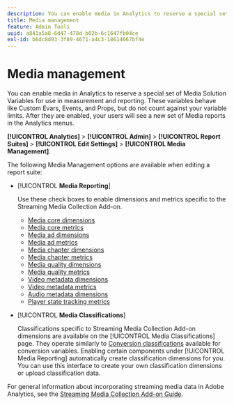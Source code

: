 ```yaml
---
description: You can enable media in Analytics to reserve a special set of Media Solution Variables for use in measurement and reporting.
title: Media management
feature: Admin Tools
uuid: a841a5a8-6d47-478d-b02b-6c1647fb04ce
exl-id: b6dc8d93-3f89-4671-a4c3-18614667bf4e
---
```

# Media management

You can enable media in Analytics to reserve a special set of Media Solution Variables for use in measurement and reporting. These variables behave like Custom Evars, Events, and Props, but do not count against your variable limits. After they are enabled, your users will see a new set of Media reports in the Analytics menus.

**[!UICONTROL Analytics]** > **[!UICONTROL Admin]** > **[!UICONTROL Report Suites]** > **[!UICONTROL Edit Settings]** > **[!UICONTROL Media Management]**.

The following Media Management options are available when editing a report suite:

* [!UICONTROL **Media Reporting**]

  Use these check boxes to enable dimensions and metrics specific to the Streaming Media Collection Add-on.

  * [Media core dimensions](/help/components/dimensions/sm-core.md)
  * [Media core metrics](/help/components/metrics/sm-core.md)
  * [Media ad dimensions](/help/components/dimensions/sm-ads.md)
  * [Media ad metrics](/help/components/metrics/sm-ads.md)
  * [Media chapter dimensions](/help/components/dimensions/sm-chapters.md)
  * [Media chapter metrics](/help/components/metrics/sm-chapters.md)
  * [Media quality dimensions](/help/components/dimensions/sm-quality.md)
  * [Media quality metrics](/help/components/metrics/sm-quality.md)
  * [Video metadata dimensions](/help/components/dimensions/sm-video-metadata.md)
  * [Video metadata metrics](/help/components/metrics/sm-video-metadata.md)
  * [Audio metadata dimensions](/help/components/dimensions/sm-audio-metadata.md)
  * [Player state tracking metrics](/help/components/metrics/sm-player-state.md)

* [!UICONTROL **Media Classifications**]

  Classifications specific to Streaming Media Collection Add-on dimensions are available on the [!UICONTROL Media Classifications] page. They operate similarly to [Conversion classifications](/help/admin/admin/c-manage-report-suites/c-edit-report-suites/conversion-var-admin/conversion-classifications.md) available for conversion variables. Enabling certain components under [!UICONTROL Media Reporting] automatically create classification dimensions for you. You can use this interface to create your own classification dimensions or upload classification data.

For general information about incorporating streaming media data in Adobe Analytics, see the [Streaming Media Collection Add-on Guide](https://experienceleague.adobe.com/docs/media-analytics/using/media-overview.html).
